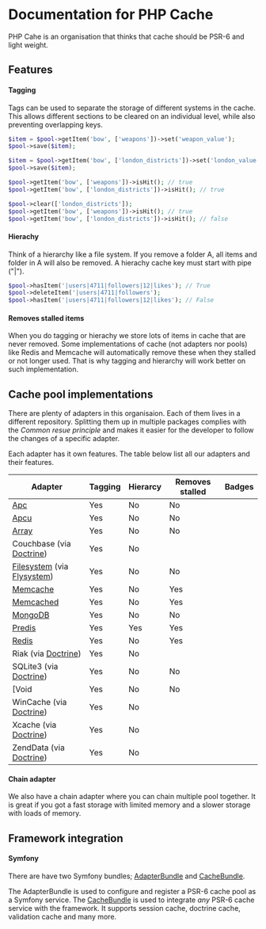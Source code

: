 # Documentation for PHP Cache

PHP Cahe is an organisation that thinks that cache should be PSR-6 and light weight. 

## Features

#### Tagging

Tags can be used to separate the storage of different systems in the cache. This allows different sections to be cleared on an individual level, while also preventing overlapping keys.

```php
$item = $pool->getItem('bow', ['weapons'])->set('weapon_value');
$pool->save($item);

$item = $pool->getItem('bow', ['london_districts'])->set('london_value');
$pool->save($item);

$pool->getItem('bow', ['weapons'])->isHit(); // true
$pool->getItem('bow', ['london_districts'])->isHit(); // true

$pool->clear(['london_districts']);
$pool->getItem('bow', ['weapons'])->isHit(); // true
$pool->getItem('bow', ['london_districts'])->isHit(); // false
```

#### Hierachy

Think of a hierarchy like a file system. If you remove a folder A, all items and folder in A will also be removed. A hierachy cache key must start with pipe ("|").


```php
$pool->hasItem('|users|4711|followers|12|likes'); // True
$pool->deleteItem('|users|4711|followers');
$pool->hasItem('|users|4711|followers|12|likes'); // False
```

#### Removes stalled items

When you do tagging or hierachy we store lots of items in cache that are never removed. Some implementations of cache (not adapters nor pools) like Redis and Memcache will automatically remove these when they stalled or not longer used. That is why tagging and hierarchy will work better on such implementation.  


## Cache pool implementations
There are plenty of adapters in this organisaion. Each of them lives in a different repository. Splitting them up in multiple packages complies with the *Common resue principle* and makes it easier for the developer to follow the changes of a specific adapter. 

Each adapter has it own features. The table below list all our adapters and their features. 


| Adapter | Tagging | Hierarcy | Removes stalled | Badges |
| ------- | ------- | -------- | --------------- | ------ |
| [Apc] | Yes | No  | No |
| [Apcu] | Yes | No | No |
| [Array] | Yes | No | No |
| Couchbase (via [Doctrine])| Yes | No |  |
| [Filesystem] (via [Flysystem]) | Yes | No | No |
| [Memcache] | Yes | No | Yes |
| [Memcached] | Yes | No | Yes |
| [MongoDB] | Yes | No | No |
| [Predis]| Yes | Yes | Yes |
| [Redis] | Yes | No | Yes |
| Riak (via [Doctrine])| Yes | No |  |
| SQLite3 (via [Doctrine])| Yes | No | No |
| [Void| Yes | No | No |
| WinCache (via [Doctrine])| Yes | No |  |
| Xcache (via [Doctrine])| Yes | No |  |
| ZendData (via [Doctrine])| Yes | No |  |

#### Chain adapter

We also have a chain adapter where you can chain multiple pool together. It is great if you got a fast storage with limited memory and a slower storage with loads of memory. 

## Framework integration

#### Symfony

There are have two Symfony bundles; [AdapterBundle](https://github.com/php-cache/adapter-bundle) and [CacheBundle](https://github.com/php-cache/cache-bundle). 

The AdapterBundle is used to configure and register a PSR-6 cache pool as a Symfony service. The  [CacheBundle](https://github.com/php-cache/cache-bundle) is used to integrate *any* PSR-6 cache service with the framework. It supports session cache, doctrine cache, validation cache and many more. 


[Apc]: https://github.com/php-cache/apc-adapter
[Apcu]: https://github.com/php-cache/apcu-adapter
[Array]: https://github.com/php-cache/array-adapter
[Filesystem]: https://github.com/php-cache/filesystem-adapter
[Memcache]: https://github.com/php-cache/memcache-adapter
[Memcached]: https://github.com/php-cache/memcached-adapter
[MongoDB]: https://github.com/php-cache/mongodb-adapter
[Predis]: https://github.com/php-cache/rredis-adapter
[Redis]: https://github.com/php-cache/redis-adapter
[Void]: https://github.com/php-cache/void-adapter

[Doctrine]: https://github.com/php-cache/doctrine-adapter
[Flysystem]: http://flysystem.thephpleague.com/

